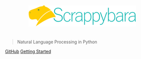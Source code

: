 <img
    src="./img/logo.svg"
    width="350"
    style="display: block; width: 350px; margin: auto; margin-bottom: 3em"
/>

> Natural Language Processing in Python

[GitHub](https://github.com/ericperriard/scrappybara)
[Getting Started](../README.md)
